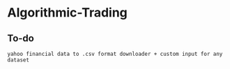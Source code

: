 # Algorithmic-Trading




## To-do
    yahoo financial data to .csv format downloader + custom input for any dataset



